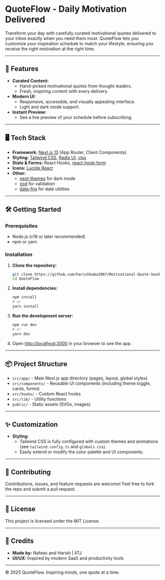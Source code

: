 # QuoteFlow - Daily Motivation Delivered

Transform your day with carefully curated motivational quotes delivered to your inbox exactly when you need them most. QuoteFlow lets you customize your inspiration schedule to match your lifestyle, ensuring you receive the right motivation at the right time.

---

## 🚀 Features
- **Curated Content:**
  - Hand-picked motivational quotes from thought leaders.
  - Fresh, inspiring content with every delivery.
- **Modern UI:**
  - Responsive, accessible, and visually appealing interface.
  - Light and dark mode support.
- **Instant Preview:**
  - See a live preview of your schedule before subscribing.

---

## 🖥️ Tech Stack

- **Framework:** [Next.js 13](https://nextjs.org/) (App Router, Client Components)
- **Styling:** [Tailwind CSS](https://tailwindcss.com/), [Radix UI](https://www.radix-ui.com/), [clsx](https://github.com/lukeed/clsx)
- **State & Forms:** React Hooks, [react-hook-form](https://react-hook-form.com/)
- **Icons:** [Lucide React](https://lucide.dev/)
- **Other:**
  - [next-themes](https://github.com/pacocoursey/next-themes) for dark mode
  - [zod](https://zod.dev/) for validation
  - [date-fns](https://date-fns.org/) for date utilities

---

## 🛠️ Getting Started

### Prerequisites
- Node.js (v18 or later recommended)
- npm or yarn

### Installation

1. **Clone the repository:**
   ```bash
   git clone https://github.com/harishbabu2007/Motivational-Quote-Sender-Develups.git
   cd QuoteFlow
   ```
2. **Install dependencies:**
   ```bash
   npm install
   # or
   yarn install
   ```
3. **Run the development server:**
   ```bash
   npm run dev
   # or
   yarn dev
   ```
4. Open [http://localhost:3000](http://localhost:3000) in your browser to see the app.

---

## 📦 Project Structure

- `src/app/` - Main Next.js app directory (pages, layout, global styles)
- `src/components/` - Reusable UI components (including theme toggle, cards, forms)
- `src/hooks/` - Custom React hooks
- `src/lib/` - Utility functions
- `public/` - Static assets (SVGs, images)

---

## ✨ Customization

- **Styling:**
  - Tailwind CSS is fully configured with custom themes and animations (see `tailwind.config.ts` and `globals.css`).
  - Easily extend or modify the color palette and UI components.

---

## 🤝 Contributing

Contributions, issues, and feature requests are welcome! Feel free to fork the repo and submit a pull request.

---

## 📝 License

This project is licensed under the MIT License.

---

## 👥 Credits

- **Made by:** Nafees and Harish | IITJ
- **UI/UX:** Inspired by modern SaaS and productivity tools

---

© 2025 QuoteFlow. Inspiring minds, one quote at a time.
